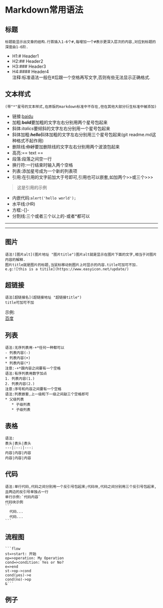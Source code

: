 # Markdown常用语法

## 标题  
    标题能显示出文章的结构.行首插入1-6个#,每增加一个#表示更深入层次的内容,对应到标题的深度由1-6阶.  
  * H1:# Header1  
  * H2:## Header2  
  * H3:### Header3  
  * H4:#### Header4  
  注释:标准语法一般在#后跟一个空格再写文字,否则有些无法显示正确格式.  
## 文本样式  
    (带"*"星号的文本样式,在原版的markdown标准中不存在,但在其他大部分衍生标准中被添加)  
 * 链接:[baidu](http://www.baidu.com)  
 * 加粗:**bold**要加粗的文字左右分别用两个星号包起来   
 * 斜体:*italics*要倾斜的文字左右分别用一个星号包起来  
 * 斜体加粗:***hello***斜体加粗的文字左右分别用三个星号包起来(git readme.md这种格式不起作用)  
 * 删除线:~~你好~~要加删除线的文字左右分别用两个波浪包起来  
 * 高亮:== text ==  
 * 段落:段落之间空一行  
 * 换行符:一行结束时输入两个空格  
 * 列表:添加星号成为一个新的列表项  
 * 引用:在引用的文字前加大于号即可,引用也可以嵌套,如加两个>>或三个>>>  
 >这是引用的示例  
 * 内嵌代码:`alert('hello world');`  
 * 水平线:(HR)  
 * 方框:-[]-  
 * 分割线:三个或者三个以上的-或者*都可以  
 ---
 ***

## 图片  
    语法![图片alt](图片地址 "图片title")图片alt就是显示在图片下面的文字,相当于对图片内容的解释.  
    图片title就是图片的标题,当鼠标移动到图片上时显示的内容.title可加可不加.  
    e.g:![this is a titile](https://www.easyicon.net/update/)  

## 超链接  
    语法[超链接名](超链接地址 "超链接title")  
    title可加可不加  
示例:  
[百度](http://baidu.com)  

## 列表  
    语法:无序列表用-+*任何一种都可以    
    - 列表内容(-)  
    + 列表内容(+)  
    * 列表内容(*)  
    注意:-+*跟内容之间要有一个空格  
    语法:有序列表用数字加点  
    1. 列表内容(1.)  
    2. 列表内容(2.)  
    注意:序号和内容之间要有一个空格  
    语法:列表嵌套,上一级和下一级之间敲三个空格即可  
    * 父级列表  
       * 子级列表  
       * 子级列表  

## 表格
    语法:
    表头|表头|表头
    ---|:--:|---:
    内容|内容|内容
    内容|内容|内容

## 代码  
    语法:单行代码,代码之间分别用一个反引号包起来;代码块,代码之间分别用三个反引号包起来,且两边的反引号单独占一行  
    单行示例:`代码内容`
    代码块示例
    ```
      代码...
      代码...
    ```  

## 流程图  
    ```flow
    st=>start: 开始
    op=>operation: My Operation
    cond=>condition: Yes or No?
    e=>end
    st->op->cond
    cond(yes)->e
    cond(no)->op
    &```  

## 例子  
